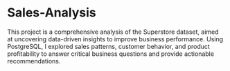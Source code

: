 # Sales-Analysis
This project is a comprehensive analysis of the Superstore dataset, aimed at uncovering data-driven insights to improve business performance. Using PostgreSQL, I explored sales patterns, customer behavior, and product profitability to answer critical business questions and provide actionable recommendations.
